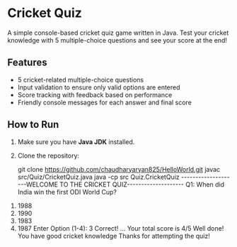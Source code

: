 # Cricket Quiz

A simple console-based cricket quiz game written in Java. Test your cricket knowledge with 5 multiple-choice questions and see your score at the end!

## Features
- 5 cricket-related multiple-choice questions
- Input validation to ensure only valid options are entered
- Score tracking with feedback based on performance
- Friendly console messages for each answer and final score

## How to Run
1. Make sure you have **Java JDK** installed.
2. Clone the repository:
 
   git clone https://github.com/chaudharyaryan825/HelloWorld.git
   javac src/Quiz/CricketQuiz.java
   java -cp src Quiz.CricketQuiz
--------------------WELCOME TO THE CRICKET QUIZ--------------------
Q1: When did India win the first ODI World Cup?
1) 1988
2) 1990
3) 1983
4) 1987
Enter Option (1-4): 3
Correct!
...
Your total score is 4/5
Well done! You have good cricket knowledge
Thanks for attempting the quiz!

